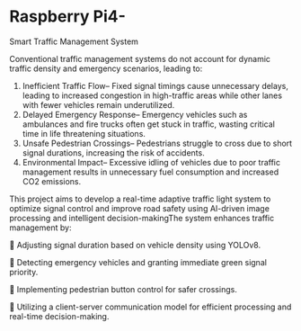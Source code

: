 # Raspberry Pi4-
Smart Traffic Management System

 Conventional traffic management systems do not account for dynamic traffic density
 and emergency scenarios, leading to:
 1. Inefficient Traffic Flow– Fixed signal timings cause unnecessary delays,
 leading to increased congestion in high-traffic areas while other lanes with
 fewer vehicles remain underutilized.
 2. Delayed Emergency Response– Emergency vehicles such as ambulances
 and fire trucks often get stuck in traffic, wasting critical time in life
threatening situations.
 3. Unsafe Pedestrian Crossings– Pedestrians struggle to cross due to short
 signal durations, increasing the risk of accidents.
 4. Environmental Impact– Excessive idling of vehicles due to poor traffic
 management results in unnecessary fuel consumption and increased CO2
 emissions.
 
 This project aims to develop a real-time adaptive traffic light system to optimize
 signal control and improve road safety using AI-driven image processing and
 intelligent decision-makingThe system enhances traffic management by:
 
  Adjusting signal duration based on vehicle density using YOLOv8.
 
  Detecting emergency vehicles and granting immediate green signal priority.
 
  Implementing pedestrian button control for safer crossings.

  Utilizing a client-server communication model for efficient processing and
 real-time decision-making.
